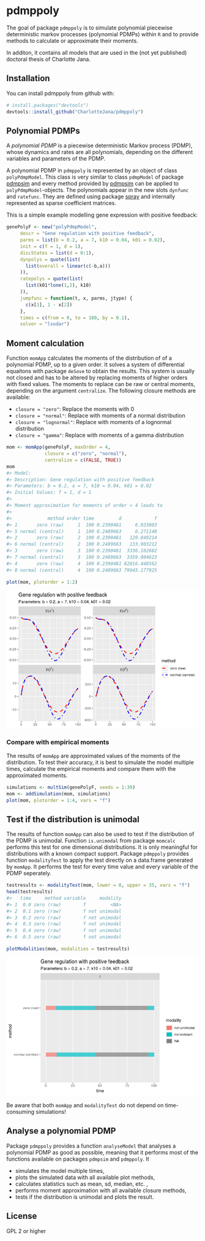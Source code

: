 
<!-- README.md is generated from README.Rmd. Please edit that file -->
pdmppoly
========

The goal of package `pdmppoly` is to simulate polynomial piecewise deterministic markov processes (polynomial PDMPs) within `R` and to provide methods to calculate or approximate their moments.

In additon, it contains all models that are used in the (not yet published) doctoral thesis of Charlotte Jana.

Installation
------------

You can install pdmppoly from github with:

``` r
# install.packages("devtools")
devtools::install_github("CharlotteJana/pdmppoly")
```

Polynomial PDMPs
----------------

A *polynomial PDMP* is a piecewise deterministic Markov process (PDMP), whose dynamics and rates are all polynomials, depending on the different variables and parameters of the PDMP.

A polynomial PDMP in `pdmppoly` is represented by an object of class `polyPdmpModel`. This class is very similar to class `pdmpModel` of package [pdmpsim](https://github.com/CharlotteJana/pdmpsim) and every method provided by [pdmpsim](https://github.com/CharlotteJana/pdmpsim) can be applied to `polyPdmpModel`-objects. The polynomials appear in the new slots `dynfunc` and `ratefunc`. They are defined using package [spray](https://github.com/RobinHankin/spray.git) and internally represented as sparse coefficient matrices.

This is a simple example modelling gene expression with positive feedback:

``` r
genePolyF <- new("polyPdmpModel",
     descr = "Gene regulation with positive feedback",
     parms = list(b = 0.2, a = 7, k10 = 0.04, k01 = 0.02), 
     init = c(f = 1, d = 1), 
     discStates = list(d = 0:1),
     dynpolys = quote(list(
       list(overall = linear(c(-b,a)))
     )),
     ratepolys = quote(list(  
       list(k01*lone(1,2), k10)
     )),
     jumpfunc = function(t, x, parms, jtype) {
       c(x[1], 1 - x[2])
     }, 
     times = c(from = 0, to = 100, by = 0.1), 
     solver = "lsodar")
```

Moment calculation
------------------

Function `momApp` calculates the moments of the distribution of of a polynomial PDMP, up to a given order. It solves a system of differential equaitons with package `deSove` to obtain the results. This system is usually not closed and has to be altered by replacing moments of higher orders with fixed values. The moments to replace can be raw or central moments, depending on the argument `centralize`. The following closure methods are available:

-   `closure = "zero"`: Replace the moments with 0
-   `closure = "normal"`: Replace with moments of a normal distribution
-   `closure = "lognormal"`: Replace with moments of a lognormal distribution
-   `closure = "gamma"`: Replace with moments of a gamma distribution

``` r
mom <- momApp(genePolyF, maxOrder = 4,
              closure = c("zero", "normal"), 
              centralize = c(FALSE, TRUE))
mom
#> Model: 
#> Description: Gene regulation with positive feedback
#> Parameters: b = 0.2, a = 7, k10 = 0.04, k01 = 0.02
#> Initial Values: f = 1, d = 1
#> 
#> Moment approximation for moments of order > 4 leads to 
#> 
#>             method order time         d            f
#> 1       zero (raw)     1  100 0.2390481     6.033003
#> 5 normal (central)     1  100 0.2489663     6.271148
#> 2       zero (raw)     2  100 0.2390481   129.849214
#> 6 normal (central)     2  100 0.2489663   133.903212
#> 3       zero (raw)     3  100 0.2390481  3336.182682
#> 7 normal (central)     3  100 0.2489663  3359.004623
#> 4       zero (raw)     4  100 0.2390481 82816.448562
#> 8 normal (central)     4  100 0.2489663 79945.177925
```

``` r
plot(mom, plotorder = 1:2)
```

![](man/figures/README-unnamed-chunk-5-1.png)

### Compare with empirical moments

The results of `momApp` are approximated values of the moments of the distribution. To test their accuracy, it is best to simulate the model multiple times, calculate the empirical moments and compare them with the approximated moments.

``` r
simulations <- multSim(genePolyF, seeds = 1:30)
mom <- addSimulation(mom, simulations)
plot(mom, plotorder = 1:4, vars = "f")
```

Test if the distribution is unimodal
------------------------------------

The results of function `momApp` can also be used to test if the distribution of the PDMP is unimodal. Function `is.unimodal` from package `momcalc` performs this test for one dimensional distributions. It is only meaningful for distributions with a known compact support. Package `pdmppoly` provides function `modalityTest` to apply the test directly on a data.frame generated by `momApp`. It performs the test for every time value and every variable of the PDMP seperately.

``` r
testresults <- modalityTest(mom, lower = 0, upper = 35, vars = "f")
head(testresults)
#>   time     method variable     modality
#> 1  0.0 zero (raw)        f         <NA>
#> 2  0.1 zero (raw)        f not unimodal
#> 3  0.2 zero (raw)        f not unimodal
#> 4  0.3 zero (raw)        f not unimodal
#> 5  0.4 zero (raw)        f not unimodal
#> 6  0.5 zero (raw)        f not unimodal
```

``` r
plotModalities(mom, modalities = testresults)
```

![](man/figures/README-unnamed-chunk-8-1.png)

Be aware that both `momApp` and `modalityTest` do not depend on time-consuming simulations!

Analyse a polynomial PDMP
-------------------------

Package `pdmppoly` provides a function `analyseModel` that analyses a polynomial PDMP as good as possible, meaning that it performs most of the functions available on packages `pdmpsim` and `pdmppoly`. It

-   simulates the model multiple times,
-   plots the simulated data with all available plot methods,
-   calculates statistics such as mean, sd, median, etc. ,
-   performs moment approximation with all available closure methods,
-   tests if the distribution is unimodal and plots the result.

License
-------

GPL 2 or higher
